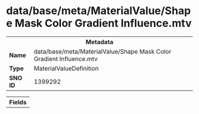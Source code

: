 <h1>data/base/meta/MaterialValue/Shape Mask Color Gradient Influence.mtv</h1><table><tr><th colspan="100%">Metadata</th></tr><tr><td><b>Name</b></td><td>data/base/meta/MaterialValue/Shape Mask Color Gradient Influence.mtv</td></tr><tr><td><b>Type</b></td><td>MaterialValueDefinition</td></tr><tr><td><b>SNO ID</b></td><td>1399292</td></tr></table>

<table><tr><th colspan="100%">Fields</th></tr></table>

